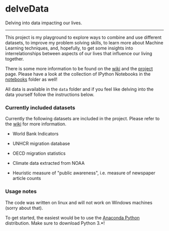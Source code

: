 # delveData

Delving into data impacting our lives.

---

This project is my playground to explore ways to combine and use different datasets, to improve my problem solving skills, to learn more about Machine Learning techniques, and, hopefully, to get some insights into interrelationships between aspects of our lives that influence our living together. 

There is some more information to be found on the [wiki](https://github.com/nberliner/delveData/wiki) and the [project](http://nberliner.github.io/delveData/) page. 
Please have a look at the collection of IPython Notebooks in the [notebooks](https://github.com/nberliner/delveData/tree/master/notebooks) folder as well!


All data is available in the ```data``` folder and if you feel like delving into the data yourself follow the instructions below.


### Currently included datasets

Currently the following datasets are included in the project. Please refer to the [wiki](https://github.com/nberliner/delveData/wiki) for more information.

  + World Bank Indicators

  + UNHCR migration database

  + OECD migration statistics

  + Climate data extracted from NOAA

  + Heuristic measure of "public awareness", i.e. measure of newspaper article counts



### Usage notes

The code was written on linux and will not work on Windows machines (sorry about that).

To get started, the easiest would be to use the [Anaconda Python](http://continuum.io/downloads) distribution.
Make sure to download Python 3.*!
